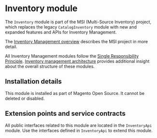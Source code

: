 # Inventory module

The `Inventory` module is part of the MSI (Multi-Source Inventory) project,
which replaces the legacy `CatalogInventory` module with new and expanded features and APIs for Inventory Management.  
 
The [Inventory Management overview](https://devdocs.magento.com/guides/v2.3/inventory/index.html)
describes the MSI project in more detail.

All Inventory Management modules follow the 
[Single Responsibility Principle](https://en.wikipedia.org/wiki/Single_responsibility_principle).
[Inventory management architecture](https://devdocs.magento.com/guides/v2.3/inventory/architecture.html) 
provides additional insight about the overall structure of these modules.

## Installation details

This module is installed as part of Magento Open Source. It cannot be deleted or disabled.

## Extension points and service contracts

All public interfaces related to this module are located in the `InventoryApi` module. 
Use the interfaces defined in `InventoryApi` to extend this module.
